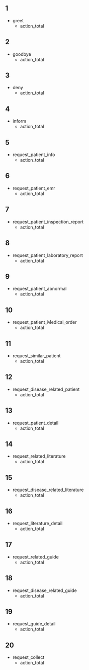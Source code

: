 ## 1
* greet
  - action_total

## 2
* goodbye
  - action_total

## 3
* deny
  - action_total

## 4
* inform
  - action_total

## 5
* request_patient_info
  - action_total

## 6
* request_patient_emr
  - action_total

## 7
* request_patient_inspection_report
  - action_total

## 8
* request_patient_laboratory_report
  - action_total

## 9
* request_patient_abnormal
  - action_total

## 10
* request_patient_Medical_order
  - action_total

## 11
* request_similar_patient
  - action_total

## 12
* request_disease_related_patient
  - action_total

## 13
* request_patient_detail
  - action_total

## 14
* request_related_literature
  - action_total

## 15
* request_disease_related_literature
  - action_total

## 16
* request_literature_detail
  - action_total

## 17
* request_related_guide
  - action_total

## 18
* request_disease_related_guide
  - action_total

## 19
* request_guide_detail
  - action_total

## 20
* request_collect
  - action_total
